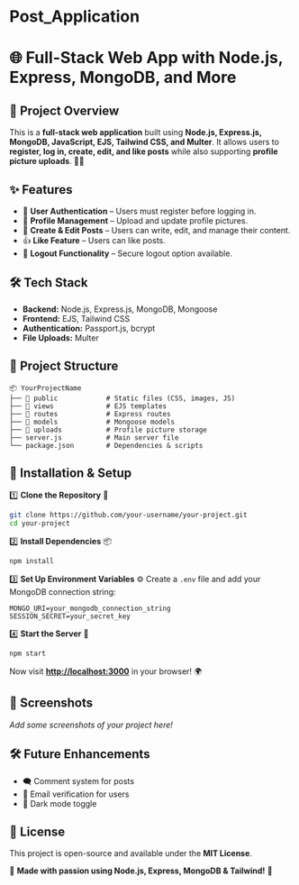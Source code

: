 # Post_Application

# 🌐 Full-Stack Web App with Node.js, Express, MongoDB, and More

## 🚀 Project Overview

This is a **full-stack web application** built using **Node.js, Express.js, MongoDB, JavaScript, EJS, Tailwind CSS, and Multer**. It allows users to **register, log in, create, edit, and like posts** while also supporting **profile picture uploads**. 📝📸

## ✨ Features

- 🔐 **User Authentication** – Users must register before logging in.
- 👤 **Profile Management** – Upload and update profile pictures.
- 📝 **Create & Edit Posts** – Users can write, edit, and manage their content.
- 👍 **Like Feature** – Users can like posts.
- 🚪 **Logout Functionality** – Secure logout option available.

## 🛠️ Tech Stack

- **Backend:** Node.js, Express.js, MongoDB, Mongoose
- **Frontend:** EJS, Tailwind CSS
- **Authentication:** Passport.js, bcrypt
- **File Uploads:** Multer

## 📂 Project Structure

```
📦 YourProjectName
├── 📂 public            # Static files (CSS, images, JS)
├── 📂 views             # EJS templates
├── 📂 routes            # Express routes
├── 📂 models            # Mongoose models
├── 📂 uploads           # Profile picture storage
├── server.js           # Main server file
└── package.json        # Dependencies & scripts
```

## 🚀 Installation & Setup

1️⃣ **Clone the Repository** 📂

```sh
git clone https://github.com/your-username/your-project.git
cd your-project
```

2️⃣ **Install Dependencies** 📦

```sh
npm install
```

3️⃣ **Set Up Environment Variables** ⚙️ Create a `.env` file and add your MongoDB connection string:

```
MONGO_URI=your_mongodb_connection_string
SESSION_SECRET=your_secret_key
```

4️⃣ **Start the Server** 🚀

```sh
npm start
```

Now visit [**http://localhost:3000**](http://localhost:3000) in your browser! 🌍

## 📸 Screenshots

*Add some screenshots of your project here!*

## 🛠️ Future Enhancements

- 🗨️ Comment system for posts
- 📧 Email verification for users
- 🌙 Dark mode toggle

## 📝 License

This project is open-source and available under the **MIT License**.

💙 **Made with passion using Node.js, Express, MongoDB & Tailwind!** 🚀

